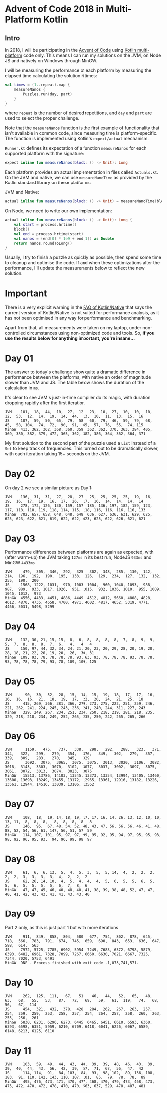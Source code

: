 # Advent of Code 2018 in Multi-Platform Kotlin

## Intro
In 2018, I will be participating in the [Advent of Code](https://adventofcode.com) using [Kotlin multi-platform](https://kotlinlang.org/docs/reference/multiplatform.html) code only. This means I can run my solutions on the JVM, on Node JS and natively on Windows through MinGW.

I will be measuring the performance of each platform by measuring the elapsed time calculating the solution `N` times:
```kotlin
val times = (1..repeat).map {
    measureNanos {
        Puzzles.run(day, part)
    }
}
```
where `repeat` is the number of desired repetitions, and `day` and `part` are used to select the proper challenge.

Note that the `measureNanos` function is the first example of functionality that isn't available in common code, since measuring time is platform-specific. The function is implemented using Kotlin's `expext/actual` mechanism.

`Runner.kt` defines its expectation of a function `measureNanos` for each supported platform with the signature:
```kotlin
expect inline fun measureNanos(block: () -> Unit): Long
```

Each platform provides an actual implementation in files called `Actuals.kt`. On the JVM and native, we can use `measureNanoTime` as provided by the Kotlin standard library on these platforms:

JVM and Native:
```kotlin
actual inline fun measureNanos(block: () -> Unit) = measureNanoTime(block)
```

On Node, we need to write our own implementation:
```kotlin
actual inline fun measureNanos(block: () -> Unit): Long {
    val start = process.hrtime()
    block()
    val end = process.hrtime(start)
    val nanos = (end[0] * 1e9 + end[1]) as Double
    return nanos.roundToLong()
}
```

Usually, I try to finish a puzzle as quickly as possible, then spend some time to cleanup and optimise the code. If and when these optimizations alter the performance, I'll update the measurements below to reflect the new solution.

# Important
There is a very explicit warning in the [FAQ of Kotlin/Native](https://github.com/JetBrains/kotlin-native/blob/master/RELEASE_NOTES.md#performance) that says the current version of Kotlin/Native is not suited for performance analysis, as it has not been optimised in any way for performance and benchmarking. 

Apart from that, all measurements were taken on my laptop, under non-controlled circumstances using non-optimized code and tools. So, **if you use the results below for anything important, you're insane...**



# Day 01
The answer to today's challenge show quite a dramatic difference in performance between the platforms, with native an order of magnitude slower than JVM and JS. The table below shows the duration of the calculation in `ms`.

It's clear to see JVM's just-in-time compiler do its magic, with duration dropping rapidly after the first iteration.

```
JVM    101,  18,  44,  10,  27,  12,  23,  10,  27,  10,  10,  10,  12,  53,  12,  14,  19,  14,  44,  13,  10,  11,  13,  15,  16
JS     107,  59,  50,  65,  79,  58,  60,  79,  46,  59,  79,  68,  45,  58, 104,  74,  72,  90,  91,  65,  57,  76,  55,  74, 115 
MinGW  413, 362, 362, 368, 360, 359, 362, 362, 370, 363, 384, 405, 369, 380, 382, 379, 472, 365, 362, 382, 386, 364, 362, 364, 371 
```

My first solution to the second part of the puzzle used a `List` instead of a `Set` to keep track of frequencies. This turned out to be dramatically slower, with each iteration taking 15+ seconds on the JVM.

# Day 02
On day 2 we see a similar picture as Day 1:

```
JVM    136,  31,  31,  27,  28,  27,  25,  25,  25,  25,  19,  16,  19,  16,  17,  19,  16,  17,  26,  17,  16,  14,  14,  14,  14
JS     278, 172, 126, 130, 159, 157, 185, 136, 197, 182, 159, 123, 117, 118, 118, 119, 118, 114, 115, 118, 116, 116, 116, 116, 133 
MinGW  702, 657, 658, 648, 648, 648, 636, 627, 636, 631, 629, 625, 625, 623, 622, 621, 619, 622, 622, 623, 625, 622, 626, 621, 621 
```

# Day 03
Performance differences between platforms are again as expected, with (after warm-up) the JVM taking `127ms` in its best run, NodeJS `933ms` and MinGW `4433ms`

```
JVM     479,  305,  346,  292,  325,  302,  348,  285,  130,  142,  214,  196,  192,  190,  195,  133,  126,  129,  234,  127,  132,  132,  255,  190,  200
JS     1568, 1222, 1031,  970, 1003, 1004,  960, 1040, 1093,  988,  987,  989,  933, 1017, 1026,  951, 1015,  932, 1036, 1010,  955, 1009, 1045, 1012,  973
MinGW  4556, 4433, 4451, 4886, 4449, 4512, 4812, 5660, 4808, 4828, 4612, 4870, 4735, 4658, 4700, 4971, 4602, 4817, 4652, 5319, 4771, 4466, 5031, 5498, 5299
```

# Day 04

```
JVM    132, 30, 21, 15, 15,  8,  6,  8,  8,  8,  8,  7,  8,  9,  9,  5,  7,  8,  8,  8,  7,  6,   4,   4,  4
JS     150, 97, 44, 32, 34, 24, 21, 20, 23, 20, 29, 28, 20, 19, 20, 28, 18, 21, 22, 20, 19, 20,  26,  30, 31
MinGW  109, 93, 78, 78, 78, 78, 93, 63, 93, 78, 78, 78, 93, 78, 78, 93, 78, 78, 78, 79, 93, 78, 109, 109, 125
```

# Day 05

```
JVM      90,  30,  52,  28,  15,  14,  15,  19,  18,  17,  17,  16,  16,  16,  16,  21,  18,  19,  17,  22,  20,  24,  21,  25,  18
JS      415, 269, 366, 381, 366, 279, 273, 275, 222, 251, 259, 246, 221, 262, 241, 224, 245, 243, 236, 241, 240, 244, 311, 227, 243
MinGW   329, 249, 267, 234, 251, 234, 250, 218, 219, 281, 218, 235, 329, 218, 218, 234, 249, 252, 265, 235, 250, 242, 265, 265, 266
```

# Day 06
```
JVM      1159,   475,   737,   338,   298,   292,   288,   323,   371,   344,   322,   299,   279,   354,   376,   349,   302,   279,   357,   339,   309,   283,   270,   345,   329
JS       3692,  3075,  3065,  3075,  3075,  3013,  3020,  3106,  3082,  3018,  3143,  3303,  3070,  3102,  3077,  3037,  3002,  3097,  3075,  3061,  3072,  3013,  3074,  3023,  3075
MinGW   15513, 13786, 14103, 13545, 13373, 13354, 13994, 13405, 13460, 13600, 13693, 13249, 13455, 13172, 12965, 13361, 12916, 13182, 13226, 13561, 12944, 14516, 13039, 13106, 13562
```

# Day 07
```
JVM     108,  18,  19, 14, 18, 19, 17, 17, 16, 14, 26, 13, 12, 10, 10, 13, 11,  8,  8,  8,   8,  8,  8,  8,  8
JS      146,  95,  67, 48, 54, 52, 48, 43, 47, 56, 56, 56, 46, 41, 48, 88, 52, 54, 56, 61, 147, 56, 51, 57, 59
MinGW   114, 107, 101, 95, 97, 97, 99, 95, 92, 95, 94, 97, 95, 95, 93, 98, 92, 96, 95, 93,  94, 96, 99, 98, 97
```

# Day 08
```
JVM     61,  6,  6, 13,  5,  4,  5,  3,  5,  5, 14,  4,  2,  2,  2,  2,  2,  3,  3,  3,  3,  4,  2,  2,  2
JS      62, 26, 14, 10,  4,  5,  4,  4,  4,  5,  6,  5,  5,  6,  5,  5,  6,  5,  5,  5,  5,  6,  7,  8,  6
MinGW   47, 47, 45, 46, 40, 48, 40, 41, 38, 39, 38, 48, 52, 47, 47, 40, 41, 42, 43, 43, 41, 41, 43, 43, 40
```

# Day 09
Part 2 only, as this is just part 1 but with more iterations
```
JVM     911,  849,  858,  804,  580,  677,  754,  802,  878,  645,  718,  566,  783,  791,  674,  745,  659,  690,  843,  653,  636,  647,  588,  614,  563
JS     7972, 5725, 7785, 6902, 5954, 7249, 7683, 6372, 6798, 5879, 6393, 6482, 6961, 7328, 7099, 7267, 6660, 6630, 7021, 6667, 7325, 7344, 7020, 5753, 6491
MinGW  DNF - Process finished with exit code -1,073,741,571.
```

# Day 10
```
JVM     262,  125,  111,   67,   51,   46,   44,   52,   65,   48,   63,   68,   55,   53,   87,   72,   69,   59,   61,  119,   74,   68,   56,   67,  114
JS      454,  321,  432,  378,  428,  284,  262,  267,  263,  257,  254,  259,  259,  253,  258,  257,  254,  264,  257,  258,  260,  263,  255,  256,  261
MinGW  5830, 6231, 6296, 6273, 6445, 6465, 6451, 6610, 6593, 6360, 6393, 6598, 6351, 5959, 6210, 6709, 6418, 6041, 6226, 6067, 6589, 6148, 6213, 6125, 6110
```

# Day 11
```
JVM     103,  59,  49,  44,  43,  48,  39,  39,  48,  46,  43,  39,  39,  40,  44,  43,  56,  42,  39,  57,  71,  67,  56,  47,  42
JS      114, 114,  91,  84, 103,  84,  93,  98, 102,  89, 136, 108, 183,  91, 110, 142, 143, 110, 107, 101,  85,  79,  78,  78,  89
MinGW   495, 476, 473, 471, 470, 477, 468, 470, 479, 473, 468, 473, 475, 472, 470, 472, 478, 470, 470, 563, 637, 529, 478, 487, 481
```